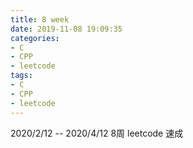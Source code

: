```yaml
---
title: 8 week
date: 2019-11-08 19:09:35
categories:
- C
- CPP
- leetcode
tags:
- C
- CPP
- leetcode
---
```


2020/2/12 -- 2020/4/12 8周 leetcode 速成
